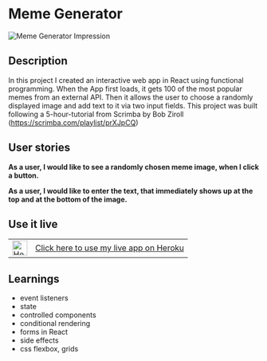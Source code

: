 # Meme Generator

<img src="https://user-images.githubusercontent.com/99111208/170780828-d031acdc-1140-46e2-a25d-16a5ee73eef9.png" alt="Meme Generator Impression"/>

## Description

In this project I created an interactive web app in React using functional programming. When the App first loads, it gets 100 of the most popular memes from an external API. Then it allows the user to choose a randomly displayed image and add text to it via two input fields.
This project was built following a 5-hour-tutorial from Scrimba by Bob Ziroll (https://scrimba.com/playlist/prXJpCQ)

## User stories

**As a user, I would like to see a randomly chosen meme image, when I click a button.**

**As a user, I would like to enter the text, that immediately shows up at the top and at the bottom of the image.**

## Use it live


<table>
<tr>
<td>
<img src="https://user-images.githubusercontent.com/99111208/163397361-5126a0ff-a116-4a57-9773-c1878285b045.svg" alt="Heroku icon" width="30">
</td>
<td>
<a href="https://meme-generator-lisapmunich.herokuapp.com">Click here to use my live app on Heroku</a>
</td>
</tr>
</table>

## Learnings

* event listeners
* state
* controlled components
* conditional rendering
* forms in React
* side effects
* css flexbox, grids

